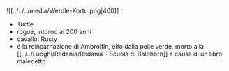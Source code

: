 ![[../../../media/Werdle-Xortu.png|400]]
- Turtle
- rogue, intorno ai 200 anni
- cavallo: Rusty
- é la reincarnazione di Ambrolfin, elfo dalla pelle verde, morto alla [[../../Luoghi/Redania/Redania - Scuola di Baldhorn]] a causa di un libro maledetto